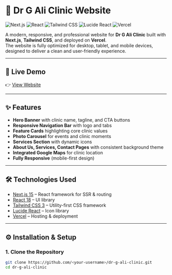 # 🌿 Dr G Ali Clinic Website

![Next.js](https://img.shields.io/badge/Next.js-15-black?style=for-the-badge&logo=next.js)
![React](https://img.shields.io/badge/React-18-61DAFB?style=for-the-badge&logo=react&logoColor=white)
![Tailwind CSS](https://img.shields.io/badge/Tailwind_CSS-3-38B2AC?style=for-the-badge&logo=tailwind-css&logoColor=white)
![Lucide React](https://img.shields.io/badge/Icons-LUCIDE-8A2BE2?style=for-the-badge&logo=react&logoColor=white)
![Vercel](https://img.shields.io/badge/Deployed_on-Vercel-black?style=for-the-badge&logo=vercel)

A modern, responsive, and professional website for **Dr G Ali Clinic** built with **Next.js**, **Tailwind CSS**, and deployed on **Vercel**.  
The website is fully optimized for desktop, tablet, and mobile devices, designed to deliver a clean and user-friendly experience.

---

## 🚀 Live Demo
👉 [View Website](https://your-vercel-domain.vercel.app)  

---

## ✨ Features
- **Hero Banner** with clinic name, tagline, and CTA buttons  
- **Responsive Navigation Bar** with logo and tabs  
- **Feature Cards** highlighting core clinic values  
- **Photo Carousel** for events and clinic moments  
- **Services Section** with dynamic icons  
- **About Us, Services, Contact Pages** with consistent background theme  
- **Integrated Google Maps** for clinic location  
- **Fully Responsive** (mobile-first design)  

---

## 🛠️ Technologies Used
- [Next.js 15](https://nextjs.org/) – React framework for SSR & routing  
- [React 18](https://react.dev/) – UI library  
- [Tailwind CSS 3](https://tailwindcss.com/) – Utility-first CSS framework  
- [Lucide React](https://lucide.dev/) – Icon library  
- [Vercel](https://vercel.com/) – Hosting & deployment  

---

## ⚙️ Installation & Setup

### 1. Clone the Repository
```bash
git clone https://github.com/<your-username>/dr-g-ali-clinic.git
cd dr-g-ali-clinic

